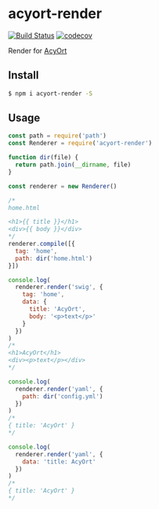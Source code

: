 # acyort-render

[![Build Status](https://travis-ci.org/acyortjs/acyort-render.svg?branch=master)](https://travis-ci.org/acyortjs/acyort-render)
[![codecov](https://codecov.io/gh/acyortjs/acyort-render/branch/master/graph/badge.svg)](https://codecov.io/gh/acyortjs/acyort-render)

Render for [AcyOrt](https://github.com/acyortjs/acyort)

## Install

```bash
$ npm i acyort-render -S
```

## Usage

```js
const path = require('path')
const Renderer = require('acyort-render')

function dir(file) {
  return path.join(__dirname, file)
}

const renderer = new Renderer()

/*
home.html

<h1>{{ title }}</h1>
<div>{{ body }}</div>
*/
renderer.compile([{
  tag: 'home',
  path: dir('home.html')
}])

console.log(
  renderer.render('swig', {
    tag: 'home',
    data: {
      title: 'AcyOrt',
      body: '<p>text</p>'
    }
  })
)
/*
<h1>AcyOrt</h1>
<div><p>text</p></div>
*/

console.log(
  renderer.render('yaml', {
    path: dir('config.yml')
  })
)
/*
{ title: 'AcyOrt' }
*/

console.log(
  renderer.render('yaml', {
    data: 'title: AcyOrt'
  })
)
/*
{ title: 'AcyOrt' }
*/
```
